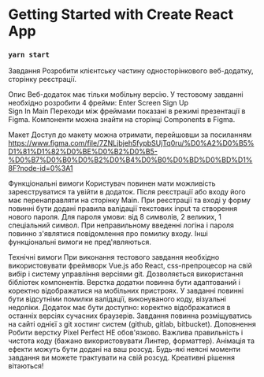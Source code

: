 # Getting Started with Create React App

### `yarn start`

Завдання
Розробити клієнтську частину односторінкового веб-додатку, сторінку реєстрації.

Опис
Веб-додаток має тільки мобільну версію.
У тестовому завданні необхідно розробити 4 фрейми:
Enter Screen
Sign Up  
Sign In
Main
Переходи між фреймами показані в режимі презентації в Figma.
Компоненти можна знайти на сторінці Components в Figma.

Макет
Доступ до макету можна отримати, перейшовши за посиланням
https://www.figma.com/file/7ZNLjbjeh5fypbSUjTq0ru/%D0%A2%D0%B5%D1%81%D1%82%D0%BE%D0%B2%D0%B5-%D0%B7%D0%B0%D0%B2%D0%B4%D0%B0%D0%BD%D0%BD%D1%8F?node-id=0%3A1

Функціональні вимоги
Користувач повинен мати можливість зареєструватися та увійти в додаток.
Після реєстрації або входу його має перенаправляти на сторінку Main.
При реєстрації та вході у форму повинні бути додані правила валідації текстових input та створення нового пароля. Для пароля умови: від 8 символів, 2 великих, 1 спеціальний символ.
При неправильному введенні логіна і пароля повинно з'являтися повідомлення про помилку входу.
Інші функціональні вимоги не пред'являються.

Технічні вимоги
При виконання тестового завдання необхідно використовувати фреймворк Vue.js або React, css-препроцесор на свій вибір і систему управління версіями git.
Дозволяється використання бібліотек компонентів.
Верстка додатки повинна бути адаптований і коректно відображатися на мобільних пристроях.
У завданні повинні бути відсутніми помилки валідації, виконуваного коду, візуальні недоліки.
Додаток має бути доступно: коректно відображатися в останніх версіях сучасних браузерів.
Завдання повинна розміщуватись на сайті однієї з git хостинг систем (github, gitlab, bitbucket).
Доповнення
Робити верстку Pixel Perfect НЕ обов'язково. Важлива правильність і чистота коду (бажано використовувати Линтер, форматтер).
Анімація та ефекти можуть бути додані на ваш розсуд.
Будь-які неясні моменти завдання ви можете трактувати на свій розсуд.
Креативні рішення вітаються!
